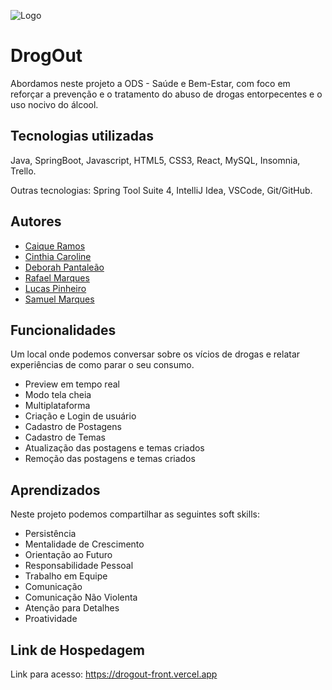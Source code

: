 
![Logo](https://cdn.discordapp.com/attachments/1087794407052419205/1124311639454404650/logo_1.png)
# DrogOut

Abordamos neste projeto a ODS - Saúde e Bem-Estar, com foco em reforçar a prevenção e o tratamento do abuso de drogas entorpecentes e o uso nocivo do álcool.
##  Tecnologias utilizadas
Java, SpringBoot, Javascript, HTML5, CSS3, React, MySQL, Insomnia, Trello.

Outras tecnologias: Spring Tool Suite 4, IntelliJ Idea, VSCode, Git/GitHub.
## Autores
- [Caique Ramos](https://github.com/caique0299)
- [Cinthia Caroline](https://github.com/cinthia40)
- [Deborah Pantaleão](https://github.com/spLusca)
- [Rafael Marques](https://github.com/dysrrafaa)
- [Lucas Pinheiro](https://github.com/spLusca)
- [Samuel Marques](https://github.com/Samuel123n)

## Funcionalidades

Um local onde podemos conversar sobre os vícios de drogas e relatar experiências de como parar o seu consumo.

- Preview em tempo real
- Modo tela cheia
- Multiplataforma
- Criação e Login de usuário
- Cadastro de Postagens
- Cadastro de Temas
- Atualização das postagens e temas criados
- Remoção das postagens e temas criados

## Aprendizados

Neste projeto podemos compartilhar as seguintes  soft skills: 
-	Persistência
-	Mentalidade de Crescimento
-	Orientação ao Futuro
-	Responsabilidade Pessoal
-	Trabalho em Equipe
-	Comunicação
-	Comunicação Não Violenta
-	Atenção para Detalhes
-	Proatividade

## Link de Hospedagem

Link para acesso: https://drogout-front.vercel.app
